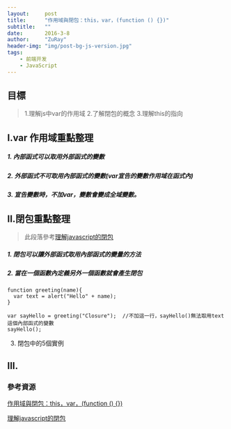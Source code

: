 ```yaml
---
layout:     post
title:      "作用域與閉包：this，var，(function () {})"
subtitle:   ""
date:       2016-3-8
author:     "ZuRay"
header-img: "img/post-bg-js-version.jpg"
tags:
    - 前端开发
    - JavaScript
---
```


## 目標

> 1.理解js中var的作用域
> 2.了解閉包的概念
> 3.理解this的指向


## I.var 作用域重點整理

##### 1.  內部函式可以取用外部函式的變數

##### 2.  外部函式不可取用內部函式的變數(var宣告的變數作用域在函式內)

##### 3.  宣告變數時，不加var，變數會變成全域變數。


## II.閉包重點整理

>此段落參考[理解javascript的閉包](http://coolshell.cn/articles/6731.html)


##### 1.  閉包可以讓外部函式取用內部函式的變量的方法

##### 2.  當在一個函數內定義另外一個函數就會產生閉包

```
function greeting(name){
  var text = alert("Hello" + name);
}

var sayHello = greeting("Closure");  //不加這一行，sayHello()無法取用text這個內部函式的變數
sayHello();
```

3. 閉包中的5個實例



## III. 



### 參考資源
[作用域與閉包：this，var，(function () {})](https://github.com/alsotang/node-lessons/tree/master/lesson11)<br>

[理解javascript的閉包](http://coolshell.cn/articles/6731.html)